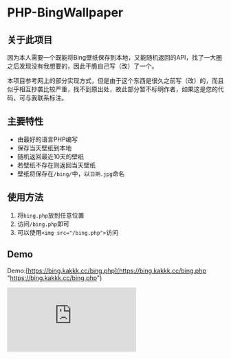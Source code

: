# PHP-BingWallpaper
## 关于此项目
因为本人需要一个既能将Bing壁纸保存到本地，又能随机返回的API，找了一大圈之后发现没有我想要的，因此干脆自己写（改）了一个。

本项目参考网上的部分实现方式，但是由于这个东西是很久之前写（改）的，而且似乎相互抄袭比较严重，找不到原出处，故此部分暂不标明作者，如果这是您的代码，可与我联系标注。

## 主要特性
- 由最好的语言PHP编写
- 保存当天壁纸到本地
- 随机返回最近10天的壁纸
- 若壁纸不存在则返回当天壁纸
- 壁纸将保存在`/bing/`中，以`日期.jpg`命名

## 使用方法
1. 将`bing.php`放到任意位置
1. 访问`/bing.php`即可
1. 可以使用`<img src="/bing.php">`访问

## Demo
Demo:[https://bing.kakkk.cc/bing.php](https://bing.kakkk.cc/bing.php "https://bing.kakkk.cc/bing.php")

![Demo](https://bing.kakkk.cc/bing.php "Demo")
